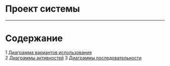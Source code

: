 # Проект системы
---

# Содержание
1 [Диаграмма вариантов использования](Use%20Case/README.md)  
2 [Диаграммы активностей](Activity%20Diagrams/README.md) 
3 [Диаграммы последовательности](Sequence%20Diagrams/README.md)
